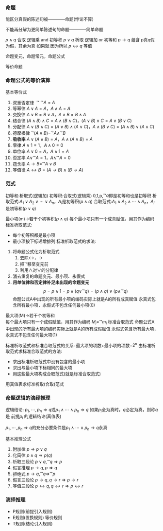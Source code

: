 ### 命题
能区分真假的陈述句被————命题(悖论不算)


不能再分解为更简单陈述句的命题————简单命题


$p \land q$ 合取 逻辑乘 and 初等积
$p \vee q$ 析取 逻辑加 or 初等和
$p \rightarrow q$ 蕴含 p真q假为假，其余为真 如果就 因为所以
$p \leftrightarrow q$ 等值


命题变元，命题常元，命题公式


等价命题

### 命题公式的等价演算
基本等价式
1. 双重否定律 $^{\rightharpoondown \rightharpoondown}A=A$
2. 等幂律 $A\vee A=A$，$A\land A=A$
3. 交换律 $A\vee B=B\vee A$，$A\land B=B\land A$
4. 结合律 $(A\land B)\land C=A\land (B\land C)$，$(A\vee B)\vee C=A\vee (B\vee C)$
5. 分配律 $A\vee (B\land C)=(A\vee B)\land(A\vee C)$，$A\land (B\vee C)=(A\land B)\vee(A\land C)$
6. 德摩根律 $^{\rightharpoondown}(A\vee B)=^{\rightharpoondown}A\land ^{\rightharpoondown}B$
7. **吸收率** $A\vee (A\land B)=A$，$A\land (A\vee B)=A$
8. 零律 $A\vee 1=1$，$A\land 0=0$
9. 单位率 $A\vee0=A$，$A\land1=A$
10. 否定率 $A\vee ^{\rightharpoondown}A=1$，$A\land ^{\rightharpoondown}A=0$
11. 蕴含率 $A\rightarrow B=^{\rightharpoondown}A\vee B$
12. 等值律 $A \leftrightarrow B=(A\rightarrow B)\land (B\rightarrow A)$


### 范式
初等和:析取式(逻辑加)
初等积:合取式(逻辑乘)
0,1,p,$^{\rightharpoondown}q$即是初等和也是初等积
析取范式:$A_1\vee A_2\vee \cdots\vee A_n$，$A_i$是初等积($p\land q$)
合取范式:$A_1\land A_2\land \cdots\land A_n$，$A_i$是初等和($p\vee q$)


最小项(m)->若干个初等积($p\land q$)
每个最小项只有一个成真赋值，用其作为编码
标准析取范式:
* 每个初等积都是最小项
* 最小项按下标递增排列
标准析取范式的求法:
1. 将命题公式化为析取范式
    1. 去除$\leftrightarrow$，$\to$
    2. 把$^{\rightharpoondown}$移至变元前
    3. 利用$\land$对$\vee$的分配律
2. 消去重复的命题变元、最小项、永假式
3. **用单位律和否定律补足未出现的命题变元**
$$p=p\land 1=p\land(q\vee ^{\rightharpoondown}q)=(p\land q)\vee(p\land ^{\rightharpoondown}q)$$
命题公式A中出现的所有最小项的编码实际上就是A的所有成真赋值
永真式包含所有最小项，永假式不包含任何最小项(0)


最大项(M)->若干个初等和  
每个最大项只有一个成假赋值，用其作为编码
$M_i=^{\rightharpoondown}m_i$
标准合取范式
命题公式A中出现的所有最大项的编码实际上就是A的所有成假赋值
永假式包含所有最大项，永真式不包含任何最大项(1)


标准析取范式和标准合取范式的关系:
最大项的项数+最小项的项数=$2^n$
由标准析取范式求标准合取范式的方法:
* 求出标准析取范式中没有包含的最小项
* 求出与最小项下标相同的最大项
* 用这些最大项构成合取范式(就是标准合取范式)


用真值表求标准析取(合取)范式


### 命题逻辑的演绎推理
逻辑结论:
$p_1,\cdots,p_n\Rightarrow q$或$p_1\land \cdots\land p_n\Rightarrow q$
如果$p_i$全为真时，$q$必定为真，则称$q$是 前提$p_i$ 的逻辑结论(真值表)

$p_1,\cdots,p_n\Rightarrow q$的充分必要条件是$p_1\land \cdots \land p_n\rightarrow q$永真


基本推理公式
1. 附加律 $p\Rightarrow p\vee q$
2. 化简律 $p\land q\Rightarrow p(q)$
3. 析取三段论 $p\vee q,^{\rightharpoondown}q\Rightarrow p$
4. 假言推理 $p\rightarrow q,p\Rightarrow q$
5. 拒绝式 $p\rightarrow q,^{\rightharpoondown}q\Rightarrow ^{\rightharpoondown}p$
6. 假言三段论 $p\rightarrow q,q\rightarrow r\Rightarrow p \rightarrow r$
7. 等值三段论 $p\leftrightarrow q,q\leftrightarrow r\Rightarrow p\leftrightarrow r$


### 演绎推理

* P规则(前提引入规则) 
* E规则(置换规则) 等价规则
* T规则(结论引入规则)


